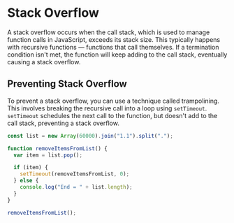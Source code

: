 # Stack Overflow

A stack overflow occurs when the call stack, which is used to manage function calls in JavaScript, exceeds its stack size. This typically happens with recursive functions — functions that call themselves. If a termination condition isn't met, the function will keep adding to the call stack, eventually causing a stack overflow.

## Preventing Stack Overflow

To prevent a stack overflow, you can use a technique called trampolining. This involves breaking the recursive call into a loop using `setTimeout`. `setTimeout` schedules the next call to the function, but doesn't add to the call stack, preventing a stack overflow.

```javascript
const list = new Array(60000).join("1.1").split(".");

function removeItemsFromList() {
  var item = list.pop();

  if (item) {
    setTimeout(removeItemsFromList, 0);
  } else {
    console.log("End = " + list.length);
  }
}

removeItemsFromList();
```
